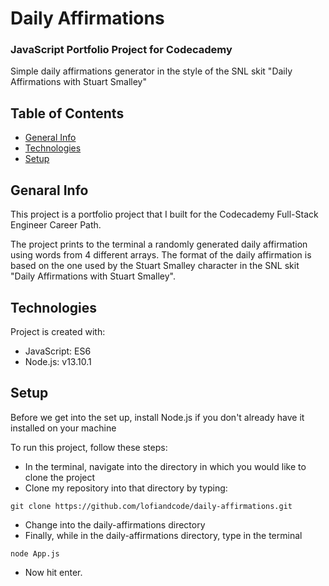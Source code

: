 # Daily Affirmations
### JavaScript Portfolio Project for Codecademy

Simple daily affirmations generator in the style of the SNL skit "Daily Affirmations with Stuart Smalley"

## Table of Contents
- [General Info](#general-info)
- [Technologies](#technologies)
- [Setup](#setup)

## Genaral Info
This project is a portfolio project that I built for the Codecademy Full-Stack Engineer Career Path. 

The project prints to the terminal a randomly generated daily affirmation using words from 4 different arrays. The format of the daily affirmation is based on the one used by the Stuart Smalley character in the SNL skit "Daily Affirmations with Stuart Smalley".

## Technologies
Project is created with:
- JavaScript: ES6
- Node.js: v13.10.1

## Setup
Before we get into the set up, install Node.js if you don't already have it installed on your machine

To run this project, follow these steps:
- In the terminal, navigate into the directory in which you would like to clone the project
- Clone my repository into that directory by typing:
```
git clone https://github.com/lofiandcode/daily-affirmations.git
```
- Change into the daily-affirmations directory
- Finally, while in the daily-affirmations directory, type in the terminal
```
node App.js
``` 
- Now hit enter.